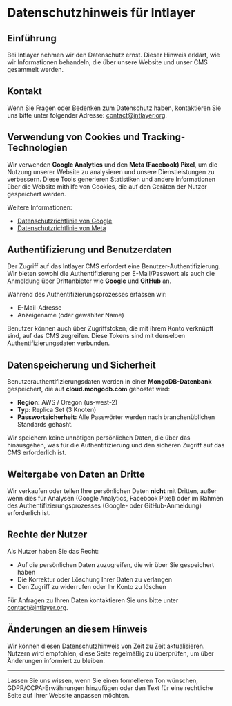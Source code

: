 # Datenschutzhinweis für Intlayer

## Einführung

Bei Intlayer nehmen wir den Datenschutz ernst. Dieser Hinweis erklärt, wie wir Informationen behandeln, die über unsere Website und unser CMS gesammelt werden.

## Kontakt

Wenn Sie Fragen oder Bedenken zum Datenschutz haben, kontaktieren Sie uns bitte unter folgender Adresse: [contact@intlayer.org](mailto:contact@intlayer.org).

## Verwendung von Cookies und Tracking-Technologien

Wir verwenden **Google Analytics** und den **Meta (Facebook) Pixel**, um die Nutzung unserer Website zu analysieren und unsere Dienstleistungen zu verbessern. Diese Tools generieren Statistiken und andere Informationen über die Website mithilfe von Cookies, die auf den Geräten der Nutzer gespeichert werden.

Weitere Informationen:

- [Datenschutzrichtlinie von Google](https://policies.google.com/privacy)
- [Datenschutzrichtlinie von Meta](https://www.facebook.com/privacy/policy)

## Authentifizierung und Benutzerdaten

Der Zugriff auf das Intlayer CMS erfordert eine Benutzer-Authentifizierung. Wir bieten sowohl die Authentifizierung per E-Mail/Passwort als auch die Anmeldung über Drittanbieter wie **Google** und **GitHub** an.

Während des Authentifizierungsprozesses erfassen wir:

- E-Mail-Adresse
- Anzeigename (oder gewählter Name)

Benutzer können auch über Zugriffstoken, die mit ihrem Konto verknüpft sind, auf das CMS zugreifen. Diese Tokens sind mit denselben Authentifizierungsdaten verbunden.

## Datenspeicherung und Sicherheit

Benutzerauthentifizierungsdaten werden in einer **MongoDB-Datenbank** gespeichert, die auf **cloud.mongodb.com** gehostet wird:

- **Region:** AWS / Oregon (us-west-2)
- **Typ:** Replica Set (3 Knoten)
- **Passwortsicherheit:** Alle Passwörter werden nach branchenüblichen Standards gehasht.

Wir speichern keine unnötigen persönlichen Daten, die über das hinausgehen, was für die Authentifizierung und den sicheren Zugriff auf das CMS erforderlich ist.

## Weitergabe von Daten an Dritte

Wir verkaufen oder teilen Ihre persönlichen Daten **nicht** mit Dritten, außer wenn dies für Analysen (Google Analytics, Facebook Pixel) oder im Rahmen des Authentifizierungsprozesses (Google- oder GitHub-Anmeldung) erforderlich ist.

## Rechte der Nutzer

Als Nutzer haben Sie das Recht:

- Auf die persönlichen Daten zuzugreifen, die wir über Sie gespeichert haben
- Die Korrektur oder Löschung Ihrer Daten zu verlangen
- Den Zugriff zu widerrufen oder Ihr Konto zu löschen

Für Anfragen zu Ihren Daten kontaktieren Sie uns bitte unter [contact@intlayer.org](mailto:contact@intlayer.org).

## Änderungen an diesem Hinweis

Wir können diesen Datenschutzhinweis von Zeit zu Zeit aktualisieren. Nutzern wird empfohlen, diese Seite regelmäßig zu überprüfen, um über Änderungen informiert zu bleiben.

---

Lassen Sie uns wissen, wenn Sie einen formelleren Ton wünschen, GDPR/CCPA-Erwähnungen hinzufügen oder den Text für eine rechtliche Seite auf Ihrer Website anpassen möchten.
